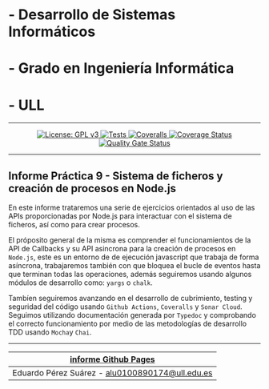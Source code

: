 # - Desarrollo de Sistemas Informáticos

# - Grado en Ingeniería Informática

# - ULL

***
<p align="center">
  <a href="https://github.com/ULL-ESIT-INF-DSI-2021/ull-esit-inf-dsi-20-21-prct09-async-fs-process-alu0100890174/blob/master/LICENSE">
    <img alt="License: GPL v3" src="https://img.shields.io/github/license/ULL-ESIT-INF-DSI-2021/ull-esit-inf-dsi-20-21-prct09-async-fs-process-alu0100890174">
  </a>
  <a href="https://github.com/ULL-ESIT-INF-DSI-2021/ull-esit-inf-dsi-20-21-prct08-filesystem-notes-app-alu0100890174/actions/workflows/tests.yml">
    <img alt="Tests" src="https://github.com/ULL-ESIT-INF-DSI-2021/ull-esit-inf-dsi-20-21-prct08-filesystem-notes-app-alu0100890174/actions/workflows/tests.yml/badge.svg">
  </a>
  <a href="https://github.com/ULL-ESIT-INF-DSI-2021/ull-esit-inf-dsi-20-21-prct08-filesystem-notes-app-alu0100890174/actions/workflows/coveralls.yml">
    <img alt="Coveralls" src="https://github.com/ULL-ESIT-INF-DSI-2021/ull-esit-inf-dsi-20-21-prct08-filesystem-notes-app-alu0100890174/actions/workflows/coveralls.yml/badge.svg">
  </a>
  <a href="https://coveralls.io/github/ULL-ESIT-INF-DSI-2021/ull-esit-inf-dsi-20-21-prct08-filesystem-notes-app-alu0100890174?branch=master">
    <img alt="Coverage Status" src="https://coveralls.io/repos/github/ULL-ESIT-INF-DSI-2021/ull-esit-inf-dsi-20-21-prct08-filesystem-notes-app-alu0100890174/badge.svg?branch=master">
  </a>
  <a href="https://sonarcloud.io/dashboard?id=ULL-ESIT-INF-DSI-2021_ull-esit-inf-dsi-20-21-prct08-filesystem-notes-app-alu0100890174">
    <img alt="Quality Gate Status" src="https://sonarcloud.io/api/project_badges/measure?project=ULL-ESIT-INF-DSI-2021_ull-esit-inf-dsi-20-21-prct08-filesystem-notes-app-alu0100890174&metric=alert_status">
  </a>

***


## Informe Práctica 9 - Sistema de ficheros y creación de procesos en Node.js

En este informe trataremos una serie de ejercicios orientados al uso de las APIs proporcionadas por Node.js para interactuar con el sistema de ficheros, así como para crear procesos.


El próposito general de la misma es comprender el funcionamientos de la API de Callbacks y su API asincrona para la creación de procesos en `Node.js`, este es un entorno de de ejecución javascript que trabaja de forma asíncrona, trabajaremos también con  que bloquea el bucle de eventos hasta que terminan todas las operaciones, además seguiremos usando algunos módulos de desarrollo como: `yargs` o `chalk`.

Tambíen seguiremos avanzando en el desarrollo de cubrimiento, testing y seguridad del código usando `Github Actions`, `Coveralls` y `Sonar Cloud`. Seguimos utilizando documentación generada por `Typedoc` y comprobando el correcto funcionamiento por medio de las metodologías de desarrollo TDD usando `Mocha`y `Chai`.

***

| [informe Github Pages](https://ull-esit-inf-dsi-2021.github.io/ull-esit-inf-dsi-20-21-prct09-async-fs-process-alu0100890174/) |
| -- |
| Eduardo Pérez Suárez - <alu0100890174@ull.edu.es> |